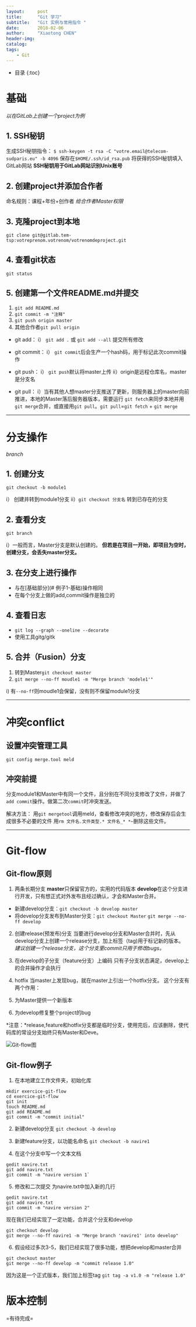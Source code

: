 ```yaml
---
layout:     post
title:      "Git 学习"
subtitle:   "Git 实例与常用指令 "
date:       2018-02-06
author:     "Xiaotong CHEN"
header-img: 
catalog:
tags:
    - Git
---
```


* 目录
{:toc}

# 基础
*以在GitLab上创建一个project为例*

## 1. SSH秘钥
生成SSH秘钥指令：
`$ ssh-keygen -t rsa -C "votre.email@telecom-sudparis.eu" -b 4096`
保存在`$HOME/.ssh/id_rsa.pub`
将获得的SSH秘钥填入GitLab网站
**SSH秘钥用于GitLab网站识别Unix账号**

## 2. 创建project并添加合作者
命名规则：课程+年份+创作者
*给合作者Master权限*

## 3. 克隆project到本地
`git clone git@gitlab.tem-tsp:votreprenom.votrenom/votrenomdeproject.git`

## 4. 查看git状态
`git status`

## 5. 创建第一个文件README.md并提交
1. `git add README.md`
2. `git commit -m "注释"`
3. `git push origin master`
4. 其他合作者`git pull origin`

- git add：
i） `git add .` 或 `git add --all` 提交所有修改

- git commit：
i） `git commit`后会生产一个hash码，用于标记此次commit操作

- git push：
i） `git push`默认将master上传
ii）origin是远程仓库名，master是分支名

- git pull：
i）当有其他人想master分支推送了更新，则服务器上的master向前推进，本地的Master落后服务器版本，需要运行 `git fetch`来同步本地并用`git merge`合并，或直接用`git pull`。`git pull`=`git fetch` + `git merge`

---

# 分支操作
*branch*

## 1. 创建分支
`git checkout -b module1`

i） 创建并转到module1分支
ii）`git checkout 分支名` 转到已存在的分支

## 2. 查看分支
`git branch`

i）一般而言，Master分支是默认创建的。
**但若是在项目一开始，即项目为空时，创建分支，会丢失master分支。**

## 3. 在分支上进行操作
- 与在[基础部分](# 例子1-基础)操作相同
- 在每个分支上做的add,commit操作是独立的

## 4. 查看日志
- `git log --graph --oneline --decorate`
- 使用工具gitg/gitk

## 5. 合并（Fusion）分支
1. 转到Master`git checkout master`
2. `git merge --no-ff moudle1 -m "Merge branch 'modele1'"`

i)  有`--no-ff`则moudle1会保留，没有则不保留module1分支

---

# 冲突conflict

## 设置冲突管理工具
`git config merge.tool meld`

## 冲突前提
分支module1和Master中有同一个文件，且分别在不同分支修改了文件，并做了`add commit`操作。做第二次`commit`时冲突发送。

解决方法：
用`git mergetool`调用meld，查看修改冲突的地方，修改保存后会生成很多不必要的文件
用`rm 文件名.文件类型.* 文件名_* *~`删除这些文件。

---

# Git-flow

## Git-flow原则
1. 两条长期分支
**master**只保留官方的，实用的代码版本
**develop**在这个分支进行开发，只有想正式对外发布且经过确认，才会和Master合并。
- 新建develop分支：`git checkout -b develop master`
- 将develop分支发布到Master分支：`git checkout Master`
                                 `git merge --no-ff develop `
2. 创建release(预发布)分支
当要进行develop分支和Master合并时，先从develop分支上创建一个release分支，加上标签（tag)用于标记新的版本。
*建议创建一个release分支，这个分支里commit只用于修改bugs。*

3. 在develop的子分支（feature分支）上编码
只有子分支状态满足，develop上的合并操作才会执行

4. hotfix
当master上发现bug，就在master上引出一个hotfix分支。
这个分支有两个作用：
1. 为Master提供一个新版本
2. 为develop修复整个project的bug

*注意：*release,feature和hotfix分支都是临时分支，使用完后，应该删除，使代码库的常设分支始终只有Master和Deve。

![Git-flow图](/img/git/git-model.png)


## Git-flow例子
1. 在本地建立工作文件夹，初始化库

```
mkdir exercice-git-flow  
cd exercice-git-flow  
git init  
touch README.md  
git add README.md  
git commit -m "commit initial"
```

2. 新建develop分支
`git checkout -b develop`

3. 新建feature分支，以功能名命名
`git checkout -b navire1`

4. 在这个分支中写一个文本文档

```
gedit navire.txt  
git add navire.txt  
git commit -m "navire version 1`
```

5. 修改和二次提交
为navire.txt中加入新的几行

```
gedit navire.txt  
git add navire.txt  
git commit -m "navire version 2"
```

现在我们已经实现了一定功能，合并这个分支和develop

```
git checkout develop  
git merge --no-ff navire1 -m "Merge branch 'navire1' into develop"
```

6. 假设经过多次3-5，我们已经实现了很多功能，想把develop和master合并

```
git checkout master  
git merge --no-ff develop -m "commit release 1.0"
```

因为这是一个正式版本，我们加上标签tag
`git tag -a v1.0 -m "release 1.0"`

# 版本控制
=有待完成=
